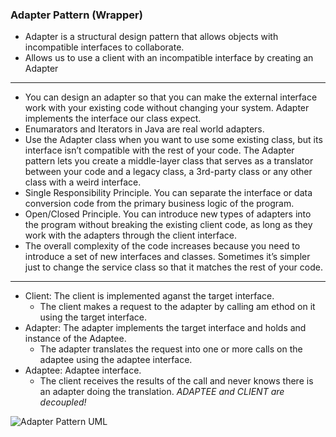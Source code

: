 ### Adapter Pattern (Wrapper)
- Adapter is a structural design pattern that allows objects with incompatible interfaces to collaborate.
- Allows us to use a client with an incompatible interface by creating an Adapter
---
- You can design an adapter so that you can make the external interface work with your existing code without changing your system. Adapter implements the interface our class expect.
- Enumarators and Iterators in Java are real world adapters.
- Use the Adapter class when you want to use some existing class, but its interface isn’t compatible with the rest of your code.  The Adapter pattern lets you create a middle-layer class that serves as a translator between your code and a legacy class, a 3rd-party class or any other class with a weird interface.
-  Single Responsibility Principle. You can separate the interface or data conversion code from the primary business logic of the program.
-  Open/Closed Principle. You can introduce new types of adapters into the program without breaking the existing client code, as long as they work with the adapters through the client interface.
-  The overall complexity of the code increases because you need to introduce a set of new interfaces and classes. Sometimes it’s simpler just to change the service class so that it matches the rest of your code.

---
- Client: The client is implemented aganst the target interface.
    - The client makes a request to the adapter by calling am ethod on it using the target  interface.
- Adapter: The adapter implements the target interface and holds and instance of the Adaptee.
    - The adapter translates the request into one or more calls on the adaptee using the adaptee interface.
- Adaptee: Adaptee interface.
    - The client receives the results of the call and never knows there is an adapter doing the translation. _ADAPTEE and CLIENT are decoupled!_

![Adapter Pattern UML](https://refactoring.guru/images/patterns/diagrams/adapter/structure-object-adapter.png?id=33dffbe3aece294162440c7ddd3d5d4f)